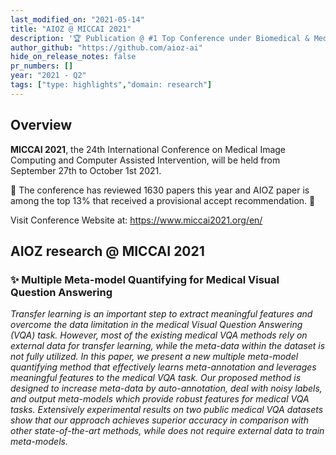 ```yaml
---
last_modified_on: "2021-05-14"
title: "AIOZ @ MICCAI 2021"
description: '🏆 Publication @ #1 Top Conference under Biomedical & Medical Informatics'
author_github: "https://github.com/aioz-ai"
hide_on_release_notes: false
pr_numbers: []
year: "2021 - Q2"
tags: ["type: highlights","domain: research"]
---
```

## Overview
**MICCAI 2021**, the 24th International Conference on Medical Image Computing and Computer Assisted Intervention, will be held from September 27th to October 1st 2021.

:tada: The conference has reviewed 1630 papers this year and AIOZ paper is among the top 13% that received a provisional accept recommendation. :tada:

Visit Conference Website at: https://www.miccai2021.org/en/

## AIOZ research @ MICCAI 2021
### ✨ Multiple Meta-model Quantifying for Medical Visual Question Answering
*Transfer learning is an important step to extract meaningful features and overcome the data limitation in the medical Visual Question Answering (VQA) task. However, most of the existing medical VQA methods rely on external data for transfer learning, while the meta-data within the dataset is not fully utilized. In this paper, we present a new multiple meta-model quantifying method that effectively learns meta-annotation and leverages meaningful features to the medical VQA task. Our proposed method is designed to increase meta-data by auto-annotation, deal with noisy labels, and output meta-models which provide robust features for medical VQA tasks. Extensively experimental results on two public medical VQA datasets show that our approach achieves superior accuracy in comparison with other state-of-the-art methods, while does not require external data to train meta-models.*
